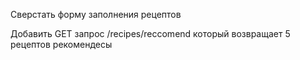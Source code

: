 Сверстать форму заполнения рецептов

Добавить GET запрос /recipes/reccomend который возвращает 5 рецептов рекомендесы